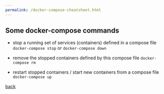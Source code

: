 ```yaml
---
permalink: /docker-compose-cheatsheet.html
---
```


## Some docker-compose commands

- stop a running set of services (containers) defined in a compose file
`docker-compose stop` or `docker-compose down`

- remove the stopped containers defined by this compose file
`docker-compose rm`

- restart stopped containers / start new containers from a compose file
`docker-compose up`

[back](./)